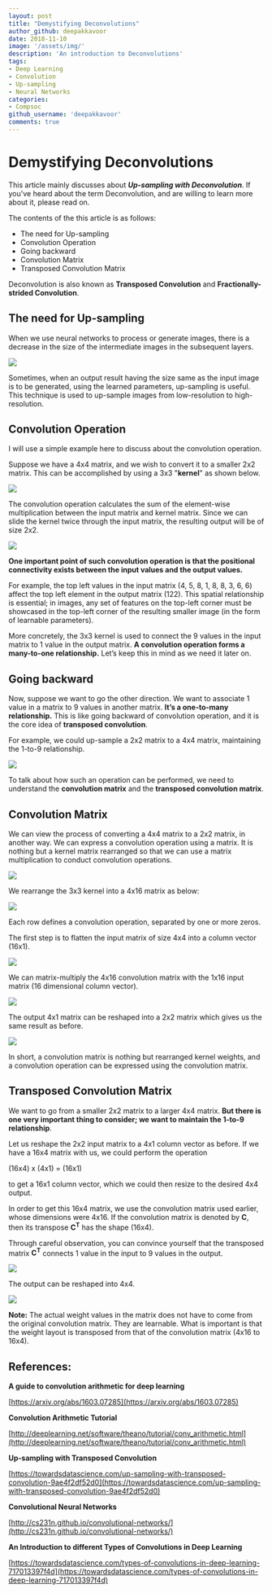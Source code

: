 ```yaml
---
layout: post
title: "Demystifying Deconvolutions"
author_github: deepakkavoor
date: 2018-11-10
image: '/assets/img/'
description: 'An introduction to Deconvolutions'
tags:
- Deep Learning
- Convolution
- Up-sampling
- Neural Networks
categories:
- Compsoc
github_username: 'deepakkavoor'
comments: true
---
```


# Demystifying Deconvolutions

This article mainly discusses about ***Up-sampling with Deconvolution***. If you've heard about the term Deconvolution, and are willing to learn more about it, please read on.

The contents of the this article is as follows:

* The need for Up-sampling
* Convolution Operation
* Going backward
* Convolution Matrix
* Transposed Convolution Matrix

Deconvolution is also known as **Transposed Convolution** and **Fractionally-strided Convolution**.


## The need for Up-sampling

When we use neural networks to process or generate images, there is a decrease in the size of the intermediate images in the subsequent layers.

![](https://cdn-images-1.medium.com/max/1040/1*u5hMSBG7fZ7uo85ckmLiUw.png)

Sometimes, when an output result having the size same as the input image is to be generated, using the learned parameters, up-sampling is useful. This technique is used to up-sample images from low-resolution to high-resolution.

## Convolution Operation

I will use a simple example here to discuss about the convolution operation.

Suppose we have a 4x4 matrix, and we wish to convert it to a smaller 2x2 matrix. This can be accomplished by using a 3x3 "**kernel**" as shown below.

![](https://cdn-images-1.medium.com/max/1040/1*NoXQbZqPnxSnjdAwo93XcQ.png)

The convolution operation calculates the sum of the element-wise multiplication between the input matrix and kernel matrix. Since we can slide the kernel twice through the input matrix, the resulting output will be of size 2x2.

![](https://cdn-images-1.medium.com/max/1040/1*M33WSDDeOSx6nbUZ0sbkxQ.png)

**One important point of such convolution operation is that the positional connectivity exists between the input values and the output values.**

For example, the top left values in the input matrix (4, 5, 8, 1, 8, 8, 3, 6, 6) affect the top left element in the output matrix (122). This spatial relationship is essential; in images, any set of features on the top-left corner must be showcased in the top-left corner of the resulting smaller image (in the form of learnable parameters).

More concretely, the 3x3 kernel is used to connect the 9 values in the input matrix to 1 value in the output matrix. **A convolution operation forms a many-to-one relationship.** Let’s keep this in mind as we need it later on.

## Going backward

Now, suppose we want to go the other direction. We want to associate 1 value in a matrix to 9 values in another matrix. **It’s a one-to-many relationship.** This is like going backward of convolution operation, and it is the core idea of **transposed convolution**.

For example, we could up-sample a 2x2 matrix to a 4x4 matrix, maintaining the 1-to-9 relationship.

![](https://cdn-images-1.medium.com/max/1040/1*4a4OjlszAvi7-vqjOT0PoA.png)

To talk about how such an operation can be performed, we need to understand the **convolution matrix** and the **transposed convolution matrix**.

## Convolution Matrix

We can view the process of converting a 4x4 matrix to a 2x2 matrix, in another way.
We can express a convolution operation using a matrix. It is nothing but a kernel matrix rearranged so that we can use a matrix multiplication to conduct convolution operations.

![](https://cdn-images-1.medium.com/max/1040/1*0wFFJUNHLRPd3r8R6WT8ng.png)

We rearrange the 3x3 kernel into a 4x16 matrix as below:

![](https://cdn-images-1.medium.com/max/1040/1*LKnTr_0k409vOjgj2h4-vg.png)

Each row defines a convolution operation, separated by one or more zeros.

The first step is to flatten the input matrix of size 4x4 into a column vector (16x1).

![](https://cdn-images-1.medium.com/max/1040/1*0_oqO0AFZBigpBxPcJ7c_A.png)

We can matrix-multiply the 4x16 convolution matrix with the 1x16 input matrix (16 dimensional column vector).

![](https://cdn-images-1.medium.com/max/1040/1*ql2ZxrS_h8D7KHNCrGndug.png)

The output 4x1 matrix can be reshaped into a 2x2 matrix which gives us the same result as before.

![](https://cdn-images-1.medium.com/max/1040/1*YZwIXPPyb_AsKmxn_em42Q.png)

In short, a convolution matrix is nothing but rearranged kernel weights, and a convolution operation can be expressed using the convolution matrix.

## Transposed Convolution Matrix

We want to go from a smaller 2x2 matrix to a larger 4x4 matrix. **But there is one very important thing to consider; we want to maintain the 1-to-9 relationship**.

Let us reshape the 2x2 input matrix to a 4x1 column vector as before. If we have a 16x4 matrix with us, we could perform the operation

(16x4)  x (4x1) = (16x1)

to get a 16x1 column vector, which we could then resize to the desired 4x4 output.

In order to get this 16x4 matrix, we use the convolution matrix used earlier, whose dimensions were 4x16. If the convolution matrix is denoted by **C**, then its transpose **C<sup>T</sup>** has the shape (16x4).

Through careful observation, you can convince yourself that the transposed matrix **C<sup>T</sup>** connects 1 value in the input to 9 values in the output.

![](https://cdn-images-1.medium.com/max/1040/1*JDAuBt3aS9mz3aQQ7JKYKA.png)

The output can be reshaped into 4x4.

![](https://cdn-images-1.medium.com/max/1040/1*STkqLI87Q8qlO1gxpG6sJA.png)

**Note:** The actual weight values in the matrix does not have to come from the original convolution matrix. They are learnable. What is important is that the weight layout is transposed from that of the convolution matrix (4x16 to 16x4).

## References:

**A guide to convolution arithmetic for deep learning**

[https://arxiv.org/abs/1603.07285](https://arxiv.org/abs/1603.07285)

**Convolution Arithmetic Tutorial**

[http://deeplearning.net/software/theano/tutorial/conv_arithmetic.html](http://deeplearning.net/software/theano/tutorial/conv_arithmetic.html)

**Up-sampling with Transposed Convolution**

[https://towardsdatascience.com/up-sampling-with-transposed-convolution-9ae4f2df52d0](https://towardsdatascience.com/up-sampling-with-transposed-convolution-9ae4f2df52d0)

**Convolutional Neural Networks**

[http://cs231n.github.io/convolutional-networks/](http://cs231n.github.io/convolutional-networks/)


**An Introduction to different Types of Convolutions in Deep Learning**

[https://towardsdatascience.com/types-of-convolutions-in-deep-learning-717013397f4d](https://towardsdatascience.com/types-of-convolutions-in-deep-learning-717013397f4d)
